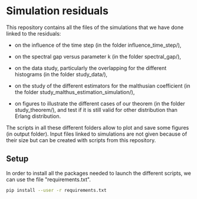 # Simulation residuals
This repository contains all the files of the simulations that we have done linked to the residuals: 

* on the influence of the time step (in the folder influence_time_step/),

* on the spectral gap versus parameter k (in the folder spectral_gap/),

* on the data study, particularly the overlapping for the different histograms (in the folder study_data/),

* on the study of the different estimators for the malthusian coefficient (in the folder study_malthus_estimation_simulation/),

* on figures to illustrate the different cases of our theorem (in the folder study_theorem/), and test if it is still valid for other distribution than Erlang distribution.

The scripts in all these different folders allow to plot and save some figures (in output folder). Input files linked to simulations are not given because of their size but can be created with scripts from this repository.


## Setup

In order to install all the packages needed to launch the different scripts, we can use the file "requirements.txt".

```bash
pip install --user -r requirements.txt
```
